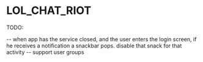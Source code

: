 # LOL_CHAT_RIOT

TODO:

-- when app has the service closed, and the user enters the login screen, if he receives a notification a snackbar pops. disable that snack for that activity
-- support user groups
